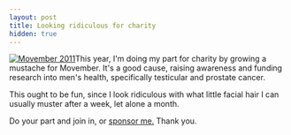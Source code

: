 ```yaml
---
layout: post
title: Looking ridiculous for charity
hidden: true
---
```


[![Movember 2011](/uploads/2011/11/cover.png)](http://mobro.co/de)This year, I'm doing my part for charity by growing a mustache for Movember. It's a good cause, raising awareness and funding research into men's health, specifically testicular and prostate cancer.

This ought to be fun, since I look ridiculous with what little facial hair I can usually muster after a week, let alone a month.

Do your part and join in, or [sponsor me.](http://mobro.co/de) Thank you.
